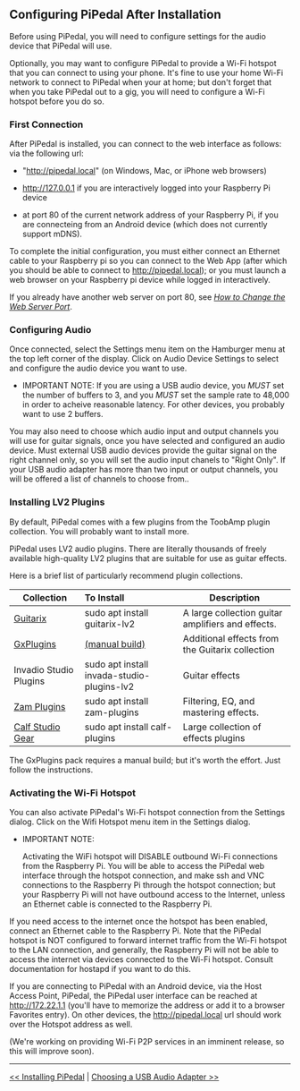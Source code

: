 ## Configuring PiPedal After Installation

Before using PiPedal, you will need to configure settings for the audio device that PiPedal will use.

Optionally, you may want to configure PiPedal 
to provide a Wi-Fi hotspot that you can connect to using your phone. It's fine to use your home Wi-Fi network to connect to PiPedal when your at home;
but don't forget that when you take PiPedal out to a gig, you will need to configure a Wi-Fi hotspot before you do so.

### First Connection

After PiPedal is installed, you can connect to the web interface as follows: via the following url:

-    "http://pipedal.local" (on Windows, Mac, or iPhone web browsers)

-    http://127.0.0.1 if you are interactively logged into your Raspberry Pi device

-    at port 80 of the current network address of your Raspberry Pi, if you are connecteing from an Android device (which does not currently support mDNS). 

To complete the initial configuration, you must either connect an Ethernet cable to your Raspberry pi so you can connect to the Web App (after which you should be able to connect to http://pipedal.local); or you must launch a web browser on your Raspberry pi device while logged in interactively. 
     
If you already have another web server on port 80, see [*How to Change the Web Server Port*](ChangingTheWebServerPort.md).

### Configuring Audio

Once connected, select the Settings menu item on the Hamburger menu at the top left corner of the display. Click on Audio Device Settings to select and configure the audio device you want to use. 

-    IMPORTANT NOTE: If you are using a USB audio device, you *MUST* set the number of buffers to 3, and you *MUST* set the sample rate to 48,000
     in order to acheive reasonable latency. For other devices, you probably want to use 2 buffers.

You may also need to choose which audio input and output channels you will use for guitar signals, once you have selected and configured 
an audio device. Must external USB audio devices provide the guitar signal on the right channel only, so you will set the audio input chanels to  "Right Only". If 
your USB audio adapter has more than two input or output channels, you will be offered a list of channels to choose from..

### Installing LV2 Plugins

By default, PiPedal comes with a few plugins from the ToobAmp plugin collection. You will probably want to install more.

PiPedal uses LV2 audio plugins. There are literally thousands of freely available high-quality LV2 plugins that are suitable for use as guitar effects.

Here is a brief list of particularly recommend plugin collections.

| Collection                      | To Install                            | Description      |
|---------------------------------|:--------------------------------------|------------------|
|[Guitarix](https://guitarix.org) | sudo apt install guitarix-lv2         | A large collection guitar amplifiers and effects. |
| [GxPlugins](https://github.com/brummer10/GxPlugins.lv2)    | [(manual build)](https://github.com/brummer10/GxPlugins.lv2) | Additional effects from the Guitarix collection |
| Invadio Studio Plugins          | sudo apt install invada-studio-plugins-lv2 | Guitar effects        |
|[Zam Plugins](https://zamaudio.com) | sudo apt install zam-plugins   | Filtering, EQ, and mastering effects. |
| [Calf Studio Gear](https:://calf-studio-gear.org) | sudo apt install calf-plugins | Large collection of effects plugins |

The GxPlugins pack requires a manual build; but it's worth the effort. Just follow the instructions.

### Activating the Wi-Fi Hotspot

You can also activate PiPedal's Wi-Fi hotspot connection from the Settings dialog. Click on the Wifi Hotspot menu item in the Settings dialog.

-    IMPORTANT NOTE:

     Activating the WiFi hotspot will DISABLE outbound Wi-Fi connections from the Raspberry Pi.
     You will be able to access the PiPedal web interface through the hotspot connection, and make ssh and VNC 
     connections to the Raspberry Pi through the hotspot connection; but your Raspberry Pi will not have 
     outbound access to the Internet, unless an Ethernet cable is connected to the Raspberry Pi.

If you need access to the internet once the hotspot has been enabled, connect an Ethernet cable to
the Raspberry Pi. Note that the PiPedal hotspot is NOT configured to forward internet traffic from the Wi-Fi hotspot to the LAN connection, and 
generally, the Raspberry Pi will not be able to access the internet via devices connected to the Wi-Fi hotspot. Consult documentation for hostapd 
if you want to do this.

If you are connecting to PiPedal with an Android device, via the Host Access Point, PiPedal, the PiPedal user interface can be reached at http://172.22.1.1 (you'll have to memorize the address or add it to a browser Favorites entry). On other devices, the http://pipedal.local url should work over the Hotspot address as well.

(We're working on providing Wi-Fi P2P services in an imminent release, so this will improve soon). 



--------
[<< Installing PiPedal](Installing.md) | [Choosing a USB Audio Adapter >>](ChoosingAUsbAudioAdapter.md)
